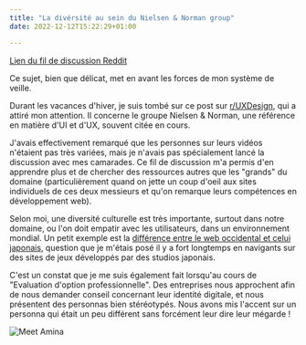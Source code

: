 ```yaml
---
title: "La divérsité au sein du Nielsen & Norman group"
date: 2022-12-12T15:22:29+01:00

---
```



[Lien du fil de discussion Reddit](https://www.reddit.com/r/UXDesign/comments/zxlbci/anyone_else_notice_that_nng_has_predominantly/)

Ce sujet, bien que délicat, met en avant les forces de mon système de veille.

Durant les vacances d'hiver, je suis tombé sur ce post sur [r/UXDesign](r/UXDesign), qui a attiré mon attention.
Il concerne le groupe Nielsen & Norman, une référence en matière d'UI et d'UX, souvent citée en cours.

J'avais effectivement remarqué que les personnes sur leurs vidéos n'étaient pas très variées, mais je n'avais pas spécialement lancé la discussion avec mes camarades.
Ce fil de discussion m'a permis d'en apprendre plus et de chercher des ressources autres que les "grands" du domaine (particulièrement quand on jette un coup d'oeil aux sites individuels de ces deux messieurs et qu'on remarque leurs compétences en développement web).

Selon moi, une diversité culturelle est très importante, surtout dans notre domaine, ou l'on doit empatir avec les utilisateurs, dans un environnement mondial. Un petit exemple est la [différence entre le web occidental et celui japonais](https://randomwire.com/why-japanese-web-design-is-so-different/), question que je m'étais posé il y a fort longtemps en navigants sur des sites de jeux développés par des studios japonais.

C'est un constat que je me suis également fait lorsqu'au cours de "Evaluation d'option professionnelle". Des entreprises nous approchent afin de nous demander conseil concernant leur identité digitale, et nous présentent des personnas bien stéréotypés. Nous avons mis l'accent sur un personna qui était un peu différent sans forcément leur dire leur mégarde !

![Meet Amina](/labveilletech/Amina.png)



